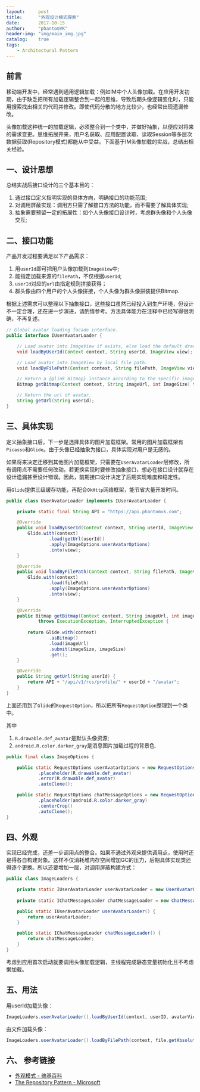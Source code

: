 ```yaml
---
layout:     post
title:      "外观设计模式探索"
date:       2017-10-15
author:     "phantomVK"
header-img: "img/main_img.jpg"
catalog:    true
tags:
    - Architectural Pattern
---
```


## 前言

移动端开发中，经常遇到通用逻辑加载：例如IM中个人头像加载。在应用开发初期，由于缺乏把所有加载逻辑整合到一起的思维，导致后期头像逻辑变化时，只能用搜索找出相关的代码并修改。即使代码分散的地方比较少，也经常出现遗漏修改。

头像加载这种统一的加载逻辑，必须整合到一个类中，并做好抽象，以便应对将来的需求变更。思维拓展开来，用户名获取、应用配置读取、读取Session等多层次数据获取(Repository模式)都能从中受益。下面基于IM头像加载的实战，总结出相关经验。

## 一、设计思想

总结实战后接口设计的三个基本目的：

1. 通过接口定义指明实现的具体方向，明确接口的功能范围;
2. 对调用屏蔽实现：调用方只需了解接口方法的功能，而不需要了解具体实现;
3. 抽象需要预留一定的拓展性：如个人头像接口设计时，考虑群头像和个人头像交互;

## 二、接口功能

产品开发过程要满足以下产品需求：

1. 用`userId`即可把用户头像加载到`ImageView`中;
2. 能指定加载来源的`filePath`，不仅根据`userId`;
3. `userId`对应的`url`由指定规则拼接获得；
4. 群头像由四个用户的个人头像拼接，个人头像为群头像拼装提供Bitmap.

根据上述需求可以整理以下抽象接口，这些接口虽然已经投入到生产环境，但设计不一定合理，还在进一步演进，请酌情参考。方法具体能力在注释中已经写得很明确，不再复述。

```java
// Global avatar loading facade interface.
public interface IUserAvatarLoader {

    // Load avatar into ImageView if exists, else load the default drawable.
    void loadByUserId(Context context, String userId, ImageView view);

    // Load avatar into ImageView by local file path.
    void loadByFilePath(Context context, String filePath, ImageView view);

    // Return a {@link Bitmap} instance according to the specific image url and size.
    Bitmap getBitmap(Context context, String imageUrl, int ImageSize) throws ExecutionException, InterruptedException;

    // Return the url of avatar.
    String getUrl(String userId);
}
```

## 三、具体实现

定义抽象接口后，下一步是选择具体的图片加载框架。常用的图片加载框架有`Picasso`和`Glide`。由于头像已经抽象为接口，具体实现对用户是无感的。

如果将来决定迁移到其他图片加载框架，只需要在`UserAvatarLoader`层修改，所有调用点不需要任何改动。若更换实现时要修改抽象接口，想必在接口设计就存在设计遗漏甚至设计错误。因此，前期接口设计决定了后期实现难度和稳定性。

用`Glide`提供三级缓存功能，再配合`OkHttp`网络框架，能节省大量开发时间。

```java
public class UserAvatarLoader implements IUserAvatarLoader {

    private static final String API = "https://api.phantomvk.com";

    @Override
    public void loadByUserId(Context context, String userId, ImageView view) {
        Glide.with(context)
                .load(getUrl(userId))
                .apply(ImageOptions.userAvatarOptions)
                .into(view);
    }

    @Override
    public void loadByFilePath(Context context, String filePath, ImageView view) {
        Glide.with(context)
                .load(filePath)
                .apply(ImageOptions.userAvatarOptions)
                .into(view);
    }

    @Override
    public Bitmap getBitmap(Context context, String imageUrl, int imageSize)
            throws ExecutionException, InterruptedException {
            
        return Glide.with(context)
                .asBitmap()
                .load(imageUrl)
                .submit(imageSize, imageSize)
                .get();
    }

    @Override
    public String getUrl(String userId) {
        return API + "/api/v1/rcs/profile/" + userId + "/avatar";
    }
}
```

上面还用到了`Glide`的`RequestOption`，所以把所有`RequestOption`整理到一个类中。

其中

1. `R.drawable.def_avatar`是默认头像资源;
2. `android.R.color.darker_gray`是消息图片加载过程的背景色.

```java
public final class ImageOptions {

    public static RequestOptions userAvatarOptions = new RequestOptions()
            .placeholder(R.drawable.def_avatar)
            .error(R.drawable.def_avatar)
            .autoClone();

    public static RequestOptions chatMessageOptions = new RequestOptions()
            .placeholder(android.R.color.darker_gray)
            .centerCrop()
            .autoClone();
}
```

## 四、外观

实现已经完成，还差一步调用点的整合。如果不通过外观来提供调用点，使用时还是得各自构建对象。这样不仅消耗堆内存空间增加GC的压力，后期具体实现类还得逐个更换。所以还要增加一层，对调用屏蔽构建方式：

```java
public class ImageLoaders {

    private static IUserAvatarLoader userAvatarLoader = new UserAvatarLoader();
    
    private static IChatMessageLoader chatMessageLoader = new ChatMessageLoader();

    public static IUserAvatarLoader userAvatarLoader() {
        return userAvatarLoader;
    }

    public static IChatMessageLoader chatMessageLoader() {
        return chatMessageLoader;
    }
}
```

考虑到应用首次启动就要调用头像加载逻辑，主线程完成静态变量初始化且不考虑懒加载。

## 五、用法

用userId加载头像：

```java
ImageLoaders.userAvatarLoader().loadByUserId(context, userID, avatarView);
```

由文件加载头像：

```java
ImageLoaders.userAvatarLoader().loadByFilePath(context, file.getAbsolutePath(), view)
```

## 六、 参考链接

* [外观模式 - 维基百科](https://zh.wikipedia.org/wiki/%E5%A4%96%E8%A7%80%E6%A8%A1%E5%BC%8F)
* [The Repository Pattern - Microsoft](https://docs.microsoft.com/en-us/previous-versions/msp-n-p/ff649690(v=pandp.10))